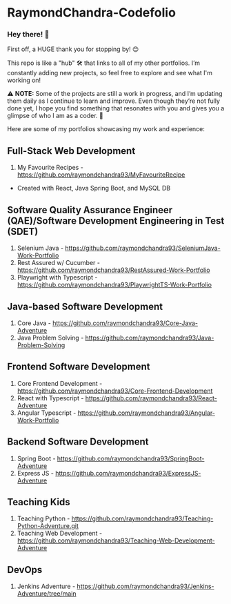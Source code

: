# RaymondChandra-Codefolio
### Hey there! 👋

First off, a HUGE thank you for stopping by! 😊

This repo is like a "hub" 🛠️ that links to all of my other portfolios. I’m constantly adding new projects, so feel free to explore and see what I'm working on! 

⚠️ **NOTE:** Some of the projects are still a work in progress, and I’m updating them daily as I continue to learn and improve. Even though they’re not fully done yet, I hope you find something that resonates with you and gives you a glimpse of who I am as a coder. 🚀

Here are some of my portfolios showcasing my work and experience: 

## Full-Stack Web Development
1. My Favourite Recipes - https://github.com/raymondchandra93/MyFavouriteRecipe
- Created with React, Java Spring Boot, and MySQL DB

## Software Quality Assurance Engineer (QAE)/Software Development Engineering in Test (SDET)
1. Selenium Java - https://github.com/raymondchandra93/SeleniumJava-Work-Portfolio
2. Rest Assured w/ Cucumber - https://github.com/raymondchandra93/RestAssured-Work-Portfolio
3. Playwright with Typescript - https://github.com/raymondchandra93/PlaywrightTS-Work-Portfolio

## Java-based Software Development
1. Core Java - https://github.com/raymondchandra93/Core-Java-Adventure
2. Java Problem Solving - https://github.com/raymondchandra93/Java-Problem-Solving

## Frontend Software Development
1. Core Frontend Development - https://github.com/raymondchandra93/Core-Frontend-Development
2. React with Typescript - https://github.com/raymondchandra93/React-Adventure
3. Angular Typescript - https://github.com/raymondchandra93/Angular-Work-Portfolio

## Backend Software Development
1. Spring Boot - https://github.com/raymondchandra93/SpringBoot-Adventure
2. Express JS - https://github.com/raymondchandra93/ExpressJS-Adventure

## Teaching Kids
1. Teaching Python - https://github.com/raymondchandra93/Teaching-Python-Adventure.git
2. Teaching Web Development - https://github.com/raymondchandra93/Teaching-Web-Development-Adventure

## DevOps
1. Jenkins Adventure - https://github.com/raymondchandra93/Jenkins-Adventure/tree/main


